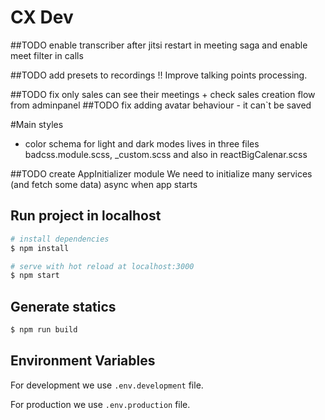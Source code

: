 # CX Dev

##TODO enable transcriber after jitsi restart in  meeting saga and enable meet filter in calls

##TODO add presets to recordings !!  Improve talking points processing.

##TODO fix only sales can see their meetings + check sales creation flow from adminpanel
##TODO fix adding avatar behaviour - it can`t be saved


#Main styles 
- color schema  for light and dark modes lives in three files badcss.module.scss, _custom.scss and also in reactBigCalenar.scss

##TODO create AppInitializer module
We need to initialize many services (and fetch some data) async when app starts

## Run project in localhost

```bash
# install dependencies
$ npm install

# serve with hot reload at localhost:3000
$ npm start
```

## Generate statics

```bash
$ npm run build
```

## Environment Variables

For development we use `.env.development` file.

For production we use `.env.production` file.
